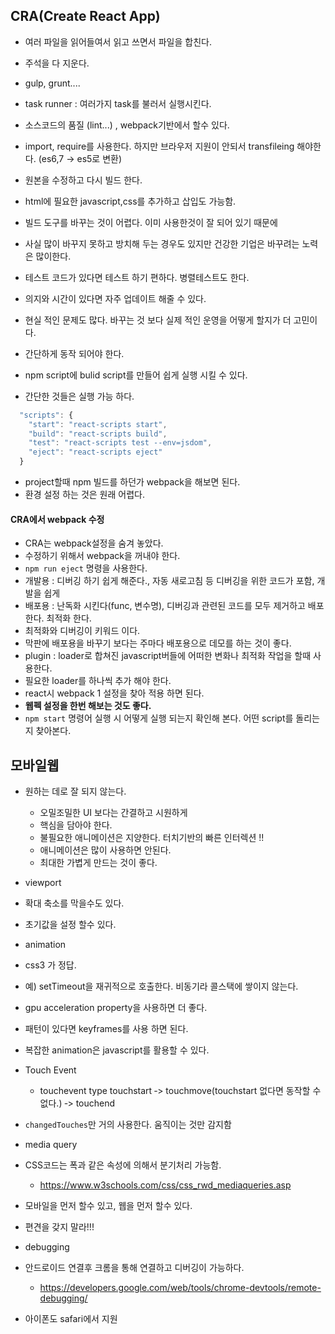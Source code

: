 ## CRA(Create React App)

- 여러  파일을 읽어들여서 읽고 쓰면서 파일을 합친다.
- 주석을 다 지운다.
- gulp, grunt.... 
- task runner : 여러가지 task를 불러서 실행시킨다.
- 소스코드의 품질 (lint...) , webpack기반에서 할수 있다.
- import, require를 사용한다. 하지만 브라우저 지원이 안되서 transfileing 해야한다. (es6,7 -> es5로 변환) 
- 원본을 수정하고 다시 빌드 한다.
- html에 필요한 javascript,css를 추가하고 삽입도 가능함.
- 빌드 도구를 바꾸는 것이 어렵다. 이미 사용한것이 잘 되어 있기 때문에
- 사실 많이 바꾸지 못하고 방치해 두는 경우도 있지만 건강한 기업은 바꾸려는 노력은 많이한다. 
- 테스트 코드가 있다면 테스트 하기 편하다. 병렬테스트도 한다.
- 의지와 시간이 있다면 자주 업데이트 해줄 수 있다.
- 현실 적인 문제도 많다. 바꾸는 것 보다 실제 적인 운영을 어떻게 할지가 더 고민이다.
- 간단하게 동작 되어야 한다.

- npm script에 bulid script를 만들어 쉽게 실행 시킬 수 있다.
- 간단한 것들은 실행 가능 하다.
~~~javascript
  "scripts": {
    "start": "react-scripts start",
    "build": "react-scripts build",
    "test": "react-scripts test --env=jsdom",
    "eject": "react-scripts eject"
  }
~~~

- project할때 npm 빌드를 하던가 webpack을 해보면 된다.
- 환경 설정 하는 것은 원래 어렵다.

#### CRA에서 webpack 수정
- CRA는 webpack설정을 숨겨 놓았다.
- 수정하기 위해서 webpack을 꺼내야 한다.
- `npm run eject` 명령을 사용한다.
- 개발용 : 디버깅 하기 쉽게 해준다., 자동 새로고침 등 디버깅을 위한 코드가 포함, 개발을 쉽게
- 배포용 : 난독화 시킨다(func, 변수명), 디버깅과 관련된 코드를 모두 제거하고 배포한다. 최적화 한다.
- 최적화와 디버깅이 키워드 이다.
- 막판에 배포용을 바꾸기 보다는 주마다 배포용으로 데모를 하는 것이 좋다.
- plugin : loader로 합쳐진 javascript버들에 어떠한 변화나 최적화 작업을 할때 사용한다.
- 필요한 loader를 하나씩 추가 해야 한다.
- react시 webpack 1 설정을 찾아 적용 하면 된다.
- **웹펙 설정을 한번 해보는 것도 좋다.**
- `npm start` 명령어 실행 시 어떻게 실행 되는지 확인해 본다. 어떤 script를 돌리는 지 찾아본다.

## 모바일웹

- 원하는 데로 잘 되지 않는다.
    - 오밀조밀한 UI 보다는 간결하고 시원하게
    - 핵심을 담아야 한다.
    - 불필요한 애니메이션은 지양한다. 터치기반의 빠른 인터렉션 !!
    - 애니메이션은 많이 사용하면 안된다.
    - 최대한 가볍게 만드는 것이 좋다.

- viewport 
- 확대 축소를 막을수도 있다.
- 초기값을 설정 할수 있다.

- animation
- css3 가 정답.
- 예) setTimeout을 재귀적으로 호출한다. 비동기라 콜스택에 쌓이지 않는다.
- gpu acceleration property을 사용하면 더 좋다. 
- 패턴이 있다면 keyframes를 사용 하면 된다.
- 복잡한 animation은 javascript를 활용할 수 있다.
- Touch Event
   - touchevent type
      touchstart ‐> touchmove(touchstart 없다면 동작할 수 없다.) ‐> touchend
- `changedTouches`만 거의 사용한다. 움직이는 것만 감지함

- media query
- CSS코드는 폭과 같은 속성에 의해서 분기처리 가능함.
  - https://www.w3schools.com/css/css_rwd_mediaqueries.asp
- 모바일을 먼저 할수 있고, 웹을 먼저 할수 있다.
- 편견을 갖지 말라!!!

- debugging
- 안드로이드 연결후 크롬을 통해 연결하고 디버깅이 가능하다.
  - https://developers.google.com/web/tools/chrome-devtools/remote-debugging/ 
- 아이폰도 safari에서 지원